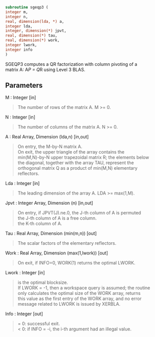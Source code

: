 ```fortran  
subroutine sgeqp3 (  
integer m,  
integer n,  
real, dimension(lda, *) a,  
integer lda,  
integer, dimension(*) jpvt,  
real, dimension(*) tau,  
real, dimension(*) work,  
integer lwork,  
integer info  
)  
```  
  
SGEQP3 computes a QR factorization with column pivoting of a  
matrix A:  A*P = Q*R  using Level 3 BLAS.  
  
## Parameters  
M : Integer [in]  
> The number of rows of the matrix A. M >= 0.  
  
N : Integer [in]  
> The number of columns of the matrix A.  N >= 0.  
  
A : Real Array, Dimension (lda,n) [in,out]  
> On entry, the M-by-N matrix A.  
> On exit, the upper triangle of the array contains the  
> min(M,N)-by-N upper trapezoidal matrix R; the elements below  
> the diagonal, together with the array TAU, represent the  
> orthogonal matrix Q as a product of min(M,N) elementary  
> reflectors.  
  
Lda : Integer [in]  
> The leading dimension of the array A. LDA >= max(1,M).  
  
Jpvt : Integer Array, Dimension (n) [in,out]  
> On entry, if JPVT(J).ne.0, the J-th column of A is permuted  
> the J-th column of A is a free column.  
> the K-th column of A.  
  
Tau : Real Array, Dimension (min(m,n)) [out]  
> The scalar factors of the elementary reflectors.  
  
Work : Real Array, Dimension (max(1,lwork)) [out]  
> On exit, if INFO=0, WORK(1) returns the optimal LWORK.  
  
Lwork : Integer [in]  
> is the optimal blocksize.  
> If LWORK = -1, then a workspace query is assumed; the routine  
> only calculates the optimal size of the WORK array, returns  
> this value as the first entry of the WORK array, and no error  
> message related to LWORK is issued by XERBLA.  
  
Info : Integer [out]  
> = 0: successful exit.  
> < 0: if INFO = -i, the i-th argument had an illegal value.  
  
